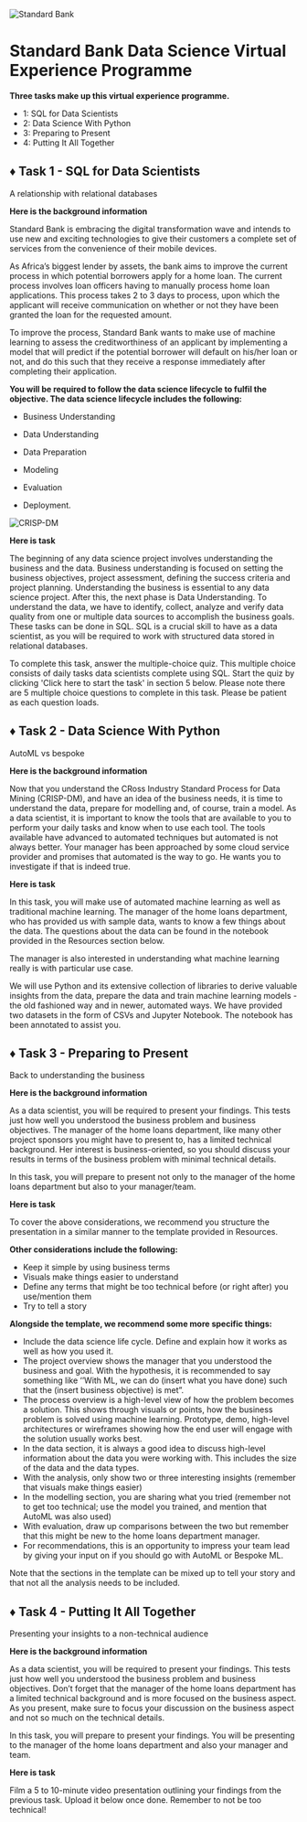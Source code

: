 ![Standard Bank](https://user-images.githubusercontent.com/27211670/191942427-17011507-1378-40ab-95b7-3b7813ec88c5.png)

# Standard Bank Data Science Virtual Experience Programme

**Three tasks make up this virtual experience programme.**
- 1: SQL for Data Scientists
- 2: Data Science With Python
- 3: Preparing to Present
- 4: Putting It All Together

## ♦ Task 1 - SQL for Data Scientists
A relationship with relational databases

**Here is the background information**

Standard Bank is embracing the digital transformation wave and intends to use new and exciting technologies to give their customers a complete set of services from the convenience of their mobile devices.

As Africa’s biggest lender by assets, the bank aims to improve the current process in which potential borrowers apply for a home loan. The current process involves loan officers having to manually process home loan applications. This process takes 2 to 3 days to process, upon which the applicant will receive communication on whether or not they have been granted the loan for the requested amount.

To improve the process, Standard Bank wants to make use of machine learning to assess the creditworthiness of an applicant by implementing a model that will predict if the potential borrower will default on his/her loan or not, and do this such that they receive a response immediately after completing their application.

**You will be required to follow the data science lifecycle to fulfil the objective. The data science lifecycle includes the following:**

- Business Understanding

- Data Understanding

- Data Preparation

- Modeling

- Evaluation

- Deployment.

![CRISP-DM](https://user-images.githubusercontent.com/27211670/206142421-404b73a0-ea12-4c10-ad7b-73445756b6b6.png)


**Here is task**

The beginning of any data science project involves understanding the business and the data. Business understanding is focused on setting the business objectives, project assessment, defining the success criteria and project planning. Understanding the business is essential to any data science project. After this, the next phase is Data Understanding. To understand the data, we have to identify, collect, analyze and verify data quality from one or multiple data sources to accomplish the business goals. These tasks can be done in SQL. SQL is a crucial skill to have as a data scientist, as you will be required to work with structured data stored in relational databases.

To complete this task, answer the multiple-choice quiz. This multiple choice consists of daily tasks data scientists complete using SQL. Start the quiz by clicking 'Click here to start the task' in section 5 below. Please note there are 5 multiple choice questions to complete in this task. Please be patient as each question loads.


## ♦ Task 2 - Data Science With Python
AutoML vs bespoke

**Here is the background information**

Now that you understand the CRoss Industry Standard Process for Data Mining (CRISP-DM), and have an idea of the business needs, it is time to understand the data, prepare for modelling and, of course, train a model. As a data scientist, it is important to know the tools that are available to you to perform your daily tasks and know when to use each tool. The tools available have advanced to automated techniques but automated is not always better. Your manager has been approached by some cloud service provider and promises that automated is the way to go. He wants you to investigate if that is indeed true.

**Here is task**

In this task, you will make use of automated machine learning as well as traditional machine learning. The manager of the home loans department, who has provided us with sample data, wants to know a few things about the data. The questions about the data can be found in the notebook provided in the Resources section below. 

The manager is also interested in understanding what machine learning really is with particular use case.

We will use Python and its extensive collection of libraries to derive valuable insights from the data, prepare the data and train machine learning models - the old fashioned way and in newer, automated ways. We have provided two datasets in the form of CSVs and Jupyter Notebook. The notebook has been annotated to assist you.

## ♦ Task 3 - Preparing to Present
Back to understanding the business

**Here is the background information**

As a data scientist, you will be required to present your findings. This tests just how well you understood the business problem and business objectives. The manager of the home loans department, like many other project sponsors you might have to present to, has a limited technical background. Her interest is business-oriented, so you should discuss your results in terms of the business problem with minimal technical details.

In this task, you will prepare to present not only to the manager of the home loans department but also to your manager/team.

**Here is task**

To cover the above considerations, we recommend you structure the presentation in a similar manner to the template provided in Resources. 

**Other considerations include the following:**

- Keep it simple by using business terms
- Visuals make things easier to understand
- Define any terms that might be too technical before (or right after) you use/mention them
- Try to tell a story

**Alongside the template, we recommend some more specific things:**

- Include the data science life cycle. Define and explain how it works as well as how you used it.
- The project overview shows the manager that you understood the business and goal. With the hypothesis, it is recommended to say something like ‘’With ML, we can do (insert what you have done) such that the (insert business objective) is met”.
- The process overview is a high-level view of how the problem becomes a solution. This shows through visuals or points, how the business problem is solved using machine learning. Prototype, demo, high-level architectures or wireframes showing how the end user will engage with the solution usually works best.
- In the data section, it is always a good idea to discuss high-level information about the data you were working with. This includes the size of the data and the data types.
- With the analysis, only show two or three interesting insights (remember that visuals make things easier)
- In the modelling section, you are sharing what you tried (remember not to get too technical; use the model you trained, and mention that AutoML was also used)
- With evaluation, draw up comparisons between the two but remember that this might be new to the home loans department manager.
- For recommendations, this is an opportunity to impress your team lead by giving your input on if you should go with AutoML or Bespoke ML.

Note that the sections in the template can be mixed up to tell your story and that not all the analysis needs to be included.

## ♦ Task 4 - Putting It All Together
Presenting your insights to a non-technical audience

**Here is the background information**

As a data scientist, you will be required to present your findings. This tests just how well you understood the business problem and business objectives. Don’t forget that the manager of the home loans department has a limited technical background and is more focused on the business aspect. As you present, make sure to focus your discussion on the business aspect and not so much on the technical details. 

In this task,  you will prepare to present your findings. You will be presenting to the manager of the home loans department and also your manager and team.

**Here is task**

Film a 5 to 10-minute video presentation outlining your findings from the previous task. Upload it below once done. Remember to not be too technical!

